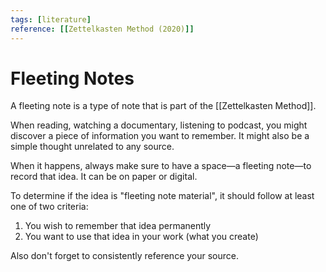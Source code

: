 ```yaml
---
tags: [literature]
reference: [[Zettelkasten Method (2020)]]
---
```


# Fleeting Notes

A fleeting note is a type of note that is part of the [[Zettelkasten Method]].

When reading, watching a documentary, listening to podcast, you might discover a piece of information you want to remember. It might also be a simple thought unrelated to any source.

When it happens, always make sure to have a space—a fleeting note—to record that idea. It can be on paper or digital.

To determine if the idea is "fleeting note material", it should follow at least one of two criteria:
1. You wish to remember that idea permanently
2. You want to use that idea in your work (what you create)

Also don't forget to consistently reference your source.

[//begin]: # "Autogenerated link references for markdown compatibility"
[zettelkasten-method]: ../1-fleeting/zettelkasten-method "Zettelkasten Method"
[//end]: # "Autogenerated link references"